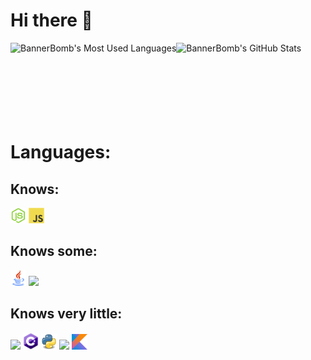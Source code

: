 # Hi there 👋

<img align="left" title="BannerBomb's Most Used Languages" src="https://github-readme-stats.vercel.app/api/top-langs?username=BannerBomb&theme=dracula" />
<img align="left" title="BannerBomb's GitHub Stats" src="https://github-readme-stats.vercel.app/api?username=BannerBomb&count_private=true&include_all_commits=true&show_icons=true&theme=dracula" /><br /><br /><br /><br /><br /><br /><br />


<h1>Languages:</h1>

<h2>Knows:</h2>
<code><img width="25px" src="https://github.com/BannerBomb/BannerBomb/blob/master/assets/nodejs.svg"></code>
<code><img width="25px" src="https://github.com/BannerBomb/BannerBomb/blob/master/assets/javascript.svg"></code>

<h2>Knows some:</h2>
<code><img width="25px" src="https://github.com/BannerBomb/BannerBomb/blob/master/assets/java.png"></code>
<code><img width="25px" src="https://github.com/BannerBomb/BannerBomb/blob/master/assets/lua.png"></code>

<h2>Knows very little:</h2>
<code><img width="25px" src="https://github.com/BannerBomb/BannerBomb/blob/master/assets/cpp.png"></code>
<code><img width="25px" src="https://github.com/BannerBomb/BannerBomb/blob/master/assets/cs.png"></code>
<code><img width="25px" src="https://github.com/BannerBomb/BannerBomb/blob/master/assets/python.png"></code>
<code><img width="25px" src="https://github.com/BannerBomb/BannerBomb/blob/master/assets/typescript.png"></code>
<code><img width="25px" src="https://github.com/BannerBomb/BannerBomb/blob/master/assets/kotlin.png"></code><br />
